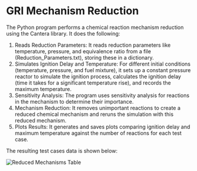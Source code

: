 ﻿# GRI Mechanism Reduction

The Python program performs a chemical reaction mechanism reduction using the Cantera library. It does the following:

1. Reads Reduction Parameters: It reads reduction parameters like temperature, pressure, and equivalence ratio from a file (Reduction_Parameters.txt), storing these in a dictionary.
2. Simulates Ignition Delay and Temperature: For different initial conditions (temperature, pressure, and fuel mixture), it sets up a constant pressure reactor to simulate the ignition process,         calculates the ignition delay (time it takes for a significant temperature rise), and records the maximum temperature.
3. Sensitivity Analysis: The program uses sensitivity analysis for reactions in the mechanism to determine their importance.
4. Mechanism Reduction: It removes unimportant reactions to create a reduced chemical mechanism and reruns the simulation with this reduced mechanism.
5. Plots Results: It generates and saves plots comparing ignition delay and maximum temperature against the number of reactions for each test case.

The resulting test cases data is shown below:
 
![Reduced Mechanisms Table](https://github.com/user-attachments/assets/e4378593-e37d-4fa0-be26-99f642f065c1)
